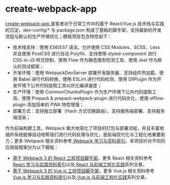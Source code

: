 


# create-webpack-app

[ create-webpack-app ](https://github.com/wxyyxc1992/create-webpack-app)是笔者对于日常工作中的基于 React/Vue.js 技术栈与实践的沉淀，dev-config/* 与 package.json 构成了基础的脚手架，支持最新的开发流程与默认的生产环境优化；模板项目包含特性如下：

- 技术栈支持：使用 ES6/ES7 语法、允许使用 CSS Modules、SCSS、Less 并且使用 PostCSS 进行自动 Polyfill、支持使用 styled-component 进行 CSS-in-JS 样式控制、使用 Flow 作为静态类型检测工具、使用 Jest 作为默认的测试框架；
- 开发环境：使用 WebpackDevServer 部署开发服务器、支持组件热加载、使用 Babel 进行代码转换、使用 ESLint 进行代码检测、使用 DllPlugin 作为开发环境下公共代码提取工具以优化编译速度；
- 生产环境：使用 CommonChunksPlugin 作为生产环境下公共代码提取工具、使用 Prepack & prepack-webpack-plugin 进行代码优化、使用 offline-plugin 添加简单的 PWA 特性增强；
- 部署方式：支持独立部署（Hash 方式切换路由）、支持服务端部署、支持服务端渲染；

作为前端构建工具，Webpack 极大地简化了项目的打包与部署流程，并且丰富地插件系统能够自动地帮我们进行代码处理与优化，是前端现代化与工程化地重要助力；更多 Webpack 相关资料参考[ Webpack 学习与资料索引](https://parg.co/bVs)。本项目针对不同的应用层框架分为以下模板：

- [基于 Webpack 3 的 React 工程项目脚手架](https://github.com/wxyyxc1992/create-webpack-app/tree/master/react)，更多 React 相关资料参考[ React 学习与实践资料索引](https://parg.co/bM1)以及[ React 与前端工程化实践](https://parg.co/bIn)系列文章。
- [基于 Webpack 3 的 Vue.js 工程项目脚手架](https://github.com/wxyyxc1992/create-webpack-app/tree/master/vue)，更多 Vue.js 相关资料参考[ Vue.js 学习与实践资料索引](https://parg.co/byL)以及[ Vue.js 与前端工程化实践](https://parg.co/bau)系列文章。